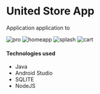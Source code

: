# United Store App
Application application to 


![pro](https://user-images.githubusercontent.com/69053657/115064527-03843100-9ebb-11eb-8deb-aa0f401e0034.png)
![homeapp](https://user-images.githubusercontent.com/69053657/115064529-041cc780-9ebb-11eb-8164-e08377b5d5f9.png)
![splash](https://user-images.githubusercontent.com/69053657/115064530-04b55e00-9ebb-11eb-8a23-7fd416974946.png)
![cart](https://user-images.githubusercontent.com/69053657/115064532-04b55e00-9ebb-11eb-9fa0-5f504bdbc092.png)


#### Technologies used
* Java
* Android Studio
* SQLITE
* NodeJS
